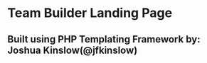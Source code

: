 Team Builder Landing Page
=========================
Built using PHP Templating Framework by: Joshua Kinslow(@jfkinslow)
-------------------------